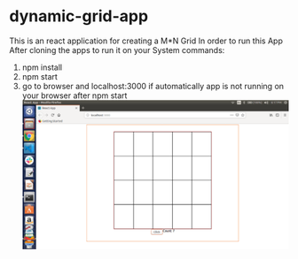 # dynamic-grid-app
This is an react application for creating a M*N Grid
In order to run this App
After cloning the apps to run it on your System
commands: 
 1. npm install
 2. npm start
 3. go to browser and localhost:3000 if automatically app is not running on your browser after npm start
 ![](public/snapshot.png)
 
